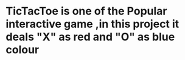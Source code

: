 # TicTacToe is one of the Popular interactive game ,in this project it deals "X" as red and "O" as blue colour
